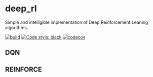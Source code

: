 # deep_rl

Simple and intelligible implementation of Deep Reinforcement Leaning algorithms. 

[![build](https://github.com/qgallouedec/deep_rl/actions/workflows/build.yml/badge.svg)](https://github.com/qgallouedec/deep_rl/actions/workflows/build.yml)
[![Code style: black](https://img.shields.io/badge/code%20style-black-000000.svg)](https://github.com/psf/black)
[![codecov](https://codecov.io/gh/qgallouedec/deep_rl/branch/main/graph/badge.svg?token=tCLRWHpo2L)](https://codecov.io/gh/qgallouedec/deep_rl)


## DQN

## REINFORCE


